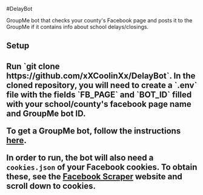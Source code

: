 #DelayBot

GroupMe bot that checks your county's Facebook page and posts it to the GroupMe if it contains info about school delays/closings.

<h2>
Setup
<h2>
Run `git clone https://github.com/xXCoolinXx/DelayBot`. In the cloned repository, you will need to create a `.env` file with the fields `FB_PAGE` and `BOT_ID` filled with your school/county's facebook page name and GroupMe bot ID. <br>

To get a GroupMe bot, follow the instructions <a href=https://dev.groupme.com/tutorials/bots> here</a>. <br>

In order to run, the bot will also need a `cookies.json` of your Facebook cookies. To obtain these, see the <a href=https://pypi.org/project/facebook-scraper>Facebook Scraper</a> website and scroll down to cookies.